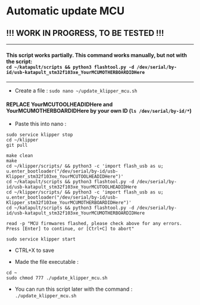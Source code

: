 # Automatic update MCU

## !!! WORK IN PROGRESS, TO BE TESTED !!!

----------------------------------------
#### This script works partially. This command works manually, but not with the script:<br>`cd ~/katapult/scripts && python3 flashtool.py -d /dev/serial/by-id/usb-katapult_stm32f103xe_YourMCUMOTHERBOARDIDHere` 
----------------------------------------



-   Create a file :
`sudo nano ~/update_klipper_mcu.sh`

#### REPLACE YourMCUTOOLHEADIDHere and YourMCUMOTHERBOARDIDHere by your own ID (`ls /dev/serial/by-id/*`)

- Paste this into nano :
```
sudo service klipper stop
cd ~/klipper
git pull

make clean
make
cd ~/klipper/scripts/ && python3 -c 'import flash_usb as u; u.enter_bootloader("/dev/serial/by-id/usb-Klipper_stm32f103xe_YourMCUTOOLHEADIDHere")'
cd ~/katapult/scripts && python3 flashtool.py -d /dev/serial/by-id/usb-katapult_stm32f103xe_YourMCUTOOLHEADIDHere
cd ~/klipper/scripts/ && python3 -c 'import flash_usb as u; u.enter_bootloader("/dev/serial/by-id/usb-Klipper_stm32f103xe_YourMCUMOTHERBOARDIDHere")'
cd ~/katapult/scripts && python3 flashtool.py -d /dev/serial/by-id/usb-katapult_stm32f103xe_YourMCUMOTHERBOARDIDHere

read -p "MCU firmwares flashed, please check above for any errors. Press [Enter] to continue, or [Ctrl+C] to abort"

sudo service klipper start
```
- CTRL+X to save

- Made the file executable :
```
cd ~
sudo chmod 777 ./update_klipper_mcu.sh
```

- You can run this script later with the command :<br>
`./update_klipper_mcu.sh`